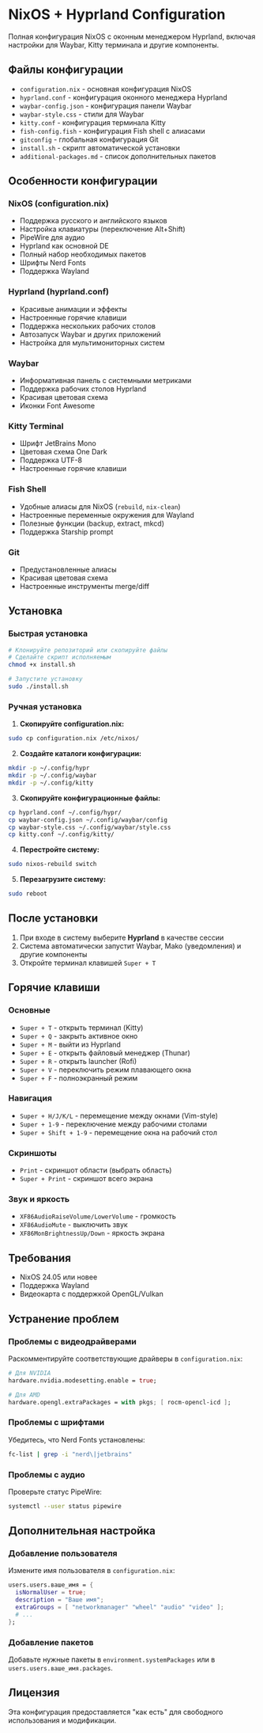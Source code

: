# NixOS + Hyprland Configuration

Полная конфигурация NixOS с оконным менеджером Hyprland, включая настройки для Waybar, Kitty терминала и другие компоненты.

## Файлы конфигурации

- `configuration.nix` - основная конфигурация NixOS
- `hyprland.conf` - конфигурация оконного менеджера Hyprland
- `waybar-config.json` - конфигурация панели Waybar
- `waybar-style.css` - стили для Waybar
- `kitty.conf` - конфигурация терминала Kitty
- `fish-config.fish` - конфигурация Fish shell с алиасами
- `gitconfig` - глобальная конфигурация Git
- `install.sh` - скрипт автоматической установки
- `additional-packages.md` - список дополнительных пакетов

## Особенности конфигурации

### NixOS (configuration.nix)
- Поддержка русского и английского языков
- Настройка клавиатуры (переключение Alt+Shift)
- PipeWire для аудио
- Hyprland как основной DE
- Полный набор необходимых пакетов
- Шрифты Nerd Fonts
- Поддержка Wayland

### Hyprland (hyprland.conf)
- Красивые анимации и эффекты
- Настроенные горячие клавиши
- Поддержка нескольких рабочих столов
- Автозапуск Waybar и других приложений
- Настройка для мультимониторных систем

### Waybar
- Информативная панель с системными метриками
- Поддержка рабочих столов Hyprland
- Красивая цветовая схема
- Иконки Font Awesome

### Kitty Terminal
- Шрифт JetBrains Mono
- Цветовая схема One Dark
- Поддержка UTF-8
- Настроенные горячие клавиши

### Fish Shell
- Удобные алиасы для NixOS (`rebuild`, `nix-clean`)
- Настроенные переменные окружения для Wayland
- Полезные функции (backup, extract, mkcd)
- Поддержка Starship prompt

### Git
- Предустановленные алиасы
- Красивая цветовая схема
- Настроенные инструменты merge/diff

## Установка

### Быстрая установка
```bash
# Клонируйте репозиторий или скопируйте файлы
# Сделайте скрипт исполняемым
chmod +x install.sh

# Запустите установку
sudo ./install.sh
```

### Ручная установка

1. **Скопируйте configuration.nix:**
```bash
sudo cp configuration.nix /etc/nixos/
```

2. **Создайте каталоги конфигурации:**
```bash
mkdir -p ~/.config/hypr
mkdir -p ~/.config/waybar
mkdir -p ~/.config/kitty
```

3. **Скопируйте конфигурационные файлы:**
```bash
cp hyprland.conf ~/.config/hypr/
cp waybar-config.json ~/.config/waybar/config
cp waybar-style.css ~/.config/waybar/style.css
cp kitty.conf ~/.config/kitty/
```

4. **Перестройте систему:**
```bash
sudo nixos-rebuild switch
```

5. **Перезагрузите систему:**
```bash
sudo reboot
```

## После установки

1. При входе в систему выберите **Hyprland** в качестве сессии
2. Система автоматически запустит Waybar, Mako (уведомления) и другие компоненты
3. Откройте терминал клавишей `Super + T`

## Горячие клавиши

### Основные
- `Super + T` - открыть терминал (Kitty)
- `Super + Q` - закрыть активное окно
- `Super + M` - выйти из Hyprland
- `Super + E` - открыть файловый менеджер (Thunar)
- `Super + R` - открыть launcher (Rofi)
- `Super + V` - переключить режим плавающего окна
- `Super + F` - полноэкранный режим

### Навигация
- `Super + H/J/K/L` - перемещение между окнами (Vim-style)
- `Super + 1-9` - переключение между рабочими столами
- `Super + Shift + 1-9` - перемещение окна на рабочий стол

### Скриншоты
- `Print` - скриншот области (выбрать область)
- `Super + Print` - скриншот всего экрана

### Звук и яркость
- `XF86AudioRaiseVolume/LowerVolume` - громкость
- `XF86AudioMute` - выключить звук
- `XF86MonBrightnessUp/Down` - яркость экрана

## Требования

- NixOS 24.05 или новее
- Поддержка Wayland
- Видеокарта с поддержкой OpenGL/Vulkan

## Устранение проблем

### Проблемы с видеодрайверами
Раскомментируйте соответствующие драйверы в `configuration.nix`:
```nix
# Для NVIDIA
hardware.nvidia.modesetting.enable = true;

# Для AMD
hardware.opengl.extraPackages = with pkgs; [ rocm-opencl-icd ];
```

### Проблемы с шрифтами
Убедитесь, что Nerd Fonts установлены:
```bash
fc-list | grep -i "nerd\|jetbrains"
```

### Проблемы с аудио
Проверьте статус PipeWire:
```bash
systemctl --user status pipewire
```

## Дополнительная настройка

### Добавление пользователя
Измените имя пользователя в `configuration.nix`:
```nix
users.users.ваше_имя = {
  isNormalUser = true;
  description = "Ваше имя";
  extraGroups = [ "networkmanager" "wheel" "audio" "video" ];
  # ...
};
```

### Добавление пакетов
Добавьте нужные пакеты в `environment.systemPackages` или в `users.users.ваше_имя.packages`.

## Лицензия

Эта конфигурация предоставляется "как есть" для свободного использования и модификации.
